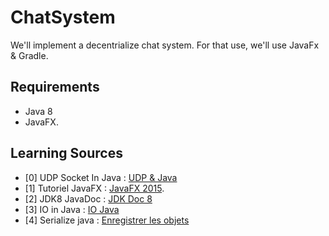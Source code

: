 # ChatSystem

We'll implement a decentrialize chat system. For that use, we'll use JavaFx & Gradle.

## Requirements 
- Java 8 
- JavaFX.


## Learning Sources

* [0] UDP Socket In Java : [UDP & Java](https://l.facebook.com/l.php?u=https%3A%2F%2Fwww.baeldung.com%2Fudp-in-java%3Ffbclid%3DIwAR2q0nqkjgu1OxYRhOoY1P23zneHTLALQqkauFxB-DyRJDOg6jqMTcYduIU&h=AT2fPBU4DPMDG4YRqwzTLJdmFaofsskhnKLtETtj7H_dH1Pi3PTo0JOR0b_UZl7uqcZf1wtjN1P6hZDumH0cUIPX1a6YpEdw5yQd-y2oDYlqWlm2E0IWkUHB2jqLsDNug8iL-adlqYs)
* [1] Tutoriel JavaFX : [JavaFX 2015](https://code.makery.ch/fr/library/javafx-tutorial/).
* [2] JDK8 JavaDoc : [JDK Doc 8](https://docs.oracle.com/javase/8/docs/api/)
* [3] IO in Java : [IO Java](https://www.jmdoudoux.fr/java/dej/chap-flux.htm)
* [4] Serialize java : [Enregistrer les objets](http://blog.paumard.org/cours/java/chap10-entrees-sorties-serialization.html)
